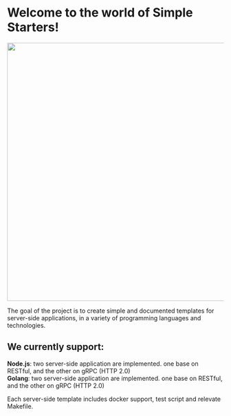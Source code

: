 # Welcome to the world of Simple Starters!
<img src="https://imgur.com/Io9QY36.png" width="600">

The goal of the project is to create simple and documented templates for server-side applications,
in a variety of programming languages and technologies.


## We currently support:
**Node.js**: two server-side application are implemented. one base on RESTful, and the other on gRPC (HTTP 2.0) <br />
**Golang**: two server-side application are implemented. one base on RESTful, and the other on gRPC (HTTP 2.0)

Each server-side template includes docker support, test script and relevate Makefile.
